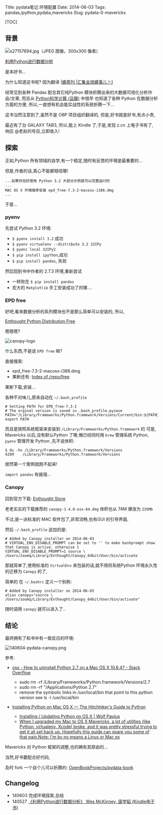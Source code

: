 Title: pydata笔记:环境配置
Date: 2014-06-03
Tags: pandas,ipython,pydata,mavericks
Slug: pydata-0-mavericks


[TOC]

## 背景

![s27157694.jpg（JPEG 图像，300x300 像素）](http://img3.douban.com/lpic/s27157694.jpg)

[利用Python进行数据分析](http://book.douban.com/subject/25779298/)

是本好书...

为什么知道这书呢? 因为翻译 [|蠎周刊 |汇集全球蠎事儿 !-)](http://weekly.pychina.org/)

经常见到各种 Pandas 配合其它纯Python 模块折腾出来的大数据可视化分析作品/文章,
而且从 [Python科学计算 (豆瓣)](http://book.douban.com/subject/7175280/) 中很早
也知道了各种 Python 在数据分析方面的方便,
所以,一直想有机会能实战性的系统折腾一下...

这书当然注意到了,虽然不是 OBP 项目组织翻译的,
但是,好书就是好书,有点小贵,

最近有了台 GALAXY TAB3, 所以,能上 Kindle 了,于是,发现 z.cn 上电子书有了,
响应 @老赵的号召,立即收入!


## 探索
正如,Python 所有领域的自学,有一个稳定,随时有反馈的环境是最重要的...

但是,作者的话,真心不能都相信哪!

    ...如果你恰好使用 Python 3.2 大部分示例是可以完整运行的
    ...
    MAC OS X 环境推荐安装 epd_free-7.3-2-macosx-i386.dmg
    ...

于是...

### pyenv

先尝试 Python 3.2 环境:

- `$ pyenv install 3.2` 成功
- `$ pyenv virtualenv --distribute 3.2 32IPy`
- `$ pyenc local 32IPy2` 
- `$ pip install ipython`,成功
- `$ pip install pandas`, 失败

然后回到书中作者的 2.7.3 环境,重新尝试

- 一样败在 `$ pip install pandas`
- 宏大的 `Matplotlib` 手工安装成功了的哪....


### EPD free

好吧,看来数据分析的系列模块也不是那么简单可以安装的,
所以,

[Enthought Python Distribution Free](https://enthought.com/products/epd/free/)

嗯嗯嗯? 

![canopy-logo](https://enthought.com/static/img/canopy-logo.png)

什么东西,不是说 `EPD free` 嘛?

直接搜索:

- epd_free-7.3-2-macosx-i386.dmg
- 果断还有: [Index of /repo/free](https://enthought.com/repo/free/)

果断下载,安装...

各种不对味儿,原来自动在 `~/.bash_profile`

    # Setting PATH for EPD_free-7.3-2
    # The orginal version is saved in .bash_profile.pysave
    PATH="/Library/Frameworks/Python.framework/Versions/Current/bin:${PATH}"
    export PATH

而且是按照系统框架来安装到 `/Library/Frameworks/Python.framework` 的
可是, Mavericks 以后,没有默认Python 了哪,俺已经同时用 `brew` 管理系统 Python,
`pyenv` 管理开发 Python ,先不说体积:

    $ du -hs /Library/Frameworks/Python.framework/Versions
    425M    /Library/Frameworks/Python.framework/Versions


居然第一个案例就跑不起来!

`import pandas` 有报错...

### Canopy
回到官方下载: [Enthought Store](https://enthought.com/store/)

老老实实的下载推荐的 `canopy-1.4.0-osx-64.dmg`
体积也从 74M 爆涨为 `235Mb`

不过,是一派标准的 MAC 软件包了,非常流畅,也有GUI 的引导界面,

然后 `~/.bash_profile` 追加的是:

    # Added by Canopy installer on 2014-06-03
    # VIRTUAL_ENV_DISABLE_PROMPT can be set to '' to make bashprompt show that Canopy is active, otherwise 1
    VIRTUAL_ENV_DISABLE_PROMPT=1 source \ 
    /Users/zoomq/Library/Enthought/Canopy_64bit/User/bin/activate

那就简单了,使用标准的 `VirtualEnv` 来包装的话,就不用将系统Python 环境永久性的迁移为
`Canopy` 的了,

简单的 在 `~/.bashrc` 定义一个别称:

    # Added by Canopy installer on 2014-06-03
    alias canopy="source \
    /Users/zoomq/Library/Enthought/Canopy_64bit/User/bin/activate"

随时调用 `canopy` 就可以进入了..


## 结论

最终拥有了和书中有一致反应的环境:

![140604-pydata-canopy.png](http://zoomq.qiniudn.com/ZQCollection/snap/140604-pydata-canopy.png)

参考:

- [osx - How to uninstall Python 2.7 on a Mac OS X 10.6.4? - Stack Overflow](http://stackoverflow.com/questions/3819449/how-to-uninstall-python-2-7-on-a-mac-os-x-10-6-4)
    - sudo rm -rf /Library/Frameworks/Python.framework/Versions/2.7
    - sudo rm -rf "/Applications/Python 2.7"
    - remove the symbolic links in /usr/local/bin that point to this python version see ls -l /usr/local/bin

- [Installing Python on Mac OS X — The Hitchhiker's Guide to Python](http://docs.python-guide.org/en/latest/starting/install/osx/)
    - [Installing / Updating Python on OS X | Wolf Paulus](http://wolfpaulus.com/jounal/mac/installing_python_osx/)
    - [When I upgraded my Mac to OS X Mavericks, a lot of utilities (like Python, virtualenv, Xcode) broke, and it was pretty stressful trying to get it all set back up. Hopefully this guide can spare you some of that pain.Note: I'm by no means a Linux or Mac ex](https://gist.github.com/goldsmith/7163055)


Mavericks 对 Python 框架的调整,也的确有其原由的...

当然,好书要配合好代码,

及时 fork 一个自个儿可以折腾的: [OpenBookProjects/pydata-book](https://github.com/OpenBookProjects/pydata-book)

## Changelog

- 140603 完成环境探索,总结
- 140527 [《利用Python进行数据分析》 Wes McKinney, 唐学韬 (Kindle电子书)](http://www.amazon.cn/gp/product/B00KD7Q7U2/ref=oh_d__o00_details_o00__i00?ie=UTF8&psc=1)